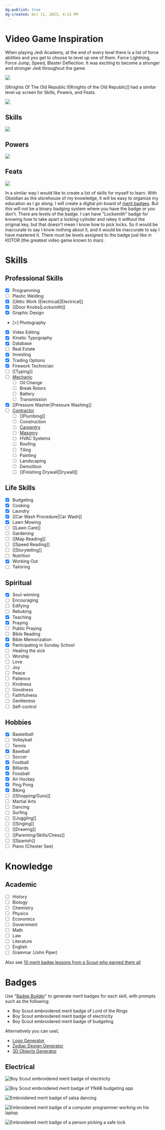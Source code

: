 ```yaml
---
dg-publish: true
dg-created: Oct 11, 2023, 4:23 PM
---
```


# Video Game Inspiration

When playing Jedi Academy, at the end of every level there is a list of force abilities and you get to choose to level up one of them. Force Lightning, Force Jump, Speed, Blaster Deflection. It was exciting to become a stronger and stronger Jedi throughout the game.

![](https://portforward.com/games/walkthroughs/Star-Wars-Jedi-Knight-Jedi-Academy/star-wars-jedi-knight-jedi-academy-6-small.webp)

[[Knights Of The Old Republic II|Knights of the Old Republic]] had a similar level up screen for Skills, Powers, and Feats.


![](https://i.redd.it/x8a2ohdacgu01.jpg)
## Skills

![](https://images.saymedia-content.com/.image/t_share/MTgwOTc0NTY5NDkyODUwMDI0/the-best-class-and-build-for-star-wars-knights-of-the-old-republic.jpg)
## Powers

![](https://i.imgur.com/ImK3n3k.png)

## Feats

![](https://deadlystream.com/downloads/screens/monthly_09_2014/3648cb4afa299a07b319709f647e203c-2014-09-16_00004.jpg)

In a similar way I would like to create a list of skills for myself to learn. With Obsidian as the storehouse of my knowledge, it will be easy to organize my education as I go along. I will create a digital pin board of [merit badges](https://www.scouting.org/skills/merit-badges/all/). But this will not be a binary badging system where you have the badge or you don't. There are levels of the badge. I can have "Locksmith" badge for knowing how to take apart a locking cylinder and rekey it without the original key, but that doesn't mean I know how to pick locks. So it would be inaccurate to say I know nothing about it, and it would be inaccurate to say I have mastered it. There must be levels assigned to the badge just like in KOTOR (the greatest video game known to man).

# Skills
## Professional Skills

- [x] Programming
- [ ] Plastic Welding
- [x] [[Attic Work (Electrical)|Electrical]]
- [x] [[Door Knobs|Locksmith]]
- [x] Graphic Design
- [>] Photography
- [x] Video Editing
- [x] Kinetic Typography
- [x] Database
- [ ] Real Estate
- [x] Investing
- [x] Trading Options
- [x] Firework Technician
- [ ] [[Typing]]
- [ ] [Mechanic](https://www.bls.gov/ooh/installation-maintenance-and-repair/automotive-service-technicians-and-mechanics.htm)
	- [ ] Oil Change
	- [ ] Break Rotors
	- [ ] Battery
	- [ ] Transmission
- [x] [[Pressure Washer|Pressure Washing]]
- [ ] [Contractor](https://www.bls.gov/ooh/construction-and-extraction/home.htm)
	- [ ] [[Plumbing]]
	- [ ] Construction
	- [ ] [Carpentry](https://www.bls.gov/ooh/construction-and-extraction/carpenters.htm)
	- [ ] [Masonry](https://www.bls.gov/ooh/construction-and-extraction/brickmasons-blockmasons-and-stonemasons.htm)
	- [ ] HVAC Systems
	- [ ] Roofing
	- [ ] Tiling
	- [ ] Painting
	- [ ] Landscaping
	- [ ] Demolition
	- [ ] [[Finishing Drywall|Drywall]]

## Life Skills

- [x] Budgeting
- [x] Cooking
- [x] Laundry
- [x] [[Car Wash Procedure|Car Wash]]
- [x] Lawn Mowing
- [ ] [[Lawn Care]]
- [ ] Gardening
- [ ] [[Map Reading]]
- [ ] [[Speed Reading]]
- [ ] [[Storytelling]]
- [ ] Nutrition
- [x] Working Out
- [ ] Tailoring

## Spiritual

- [x] Soul-winning
- [ ] Encouraging
- [ ] Edifying
- [ ] Rebuking
- [x] Teaching
- [x] Praying
- [ ] Public Praying
- [ ] Bible Reading
- [x] Bible Memorization
- [x] Participating in Sunday School
- [ ] Healing the sick
- [ ] Worship
- [ ] Love
- [ ] Joy
- [ ] Peace
- [ ] Patience
- [ ] Kindness
- [ ] Goodness
- [ ] Faithfulness
- [ ] Gentleness
- [ ] Self-control

## Hobbies

- [x] Basketball
- [ ] Volleyball
- [ ] Tennis
- [x] Baseball
- [ ] Soccer
- [x] Football
- [x] Billiards
- [x] Foosball
- [x] Air Hockey
- [x] Ping Pong
- [x] Biking
- [ ] [[Shopping/Guns]]
- [ ] Martial Arts
- [ ] Dancing
- [ ] Surfing
- [ ] [[Juggling]]
- [ ] [[Singing]]
- [ ] [[Drawing]]
- [ ] [[Parenting/Skills/Chess]]
- [ ] [[Spanish]]
- [ ] Piano (Chester See)

# Knowledge

## Academic

- [ ] History
- [ ] Biology
- [ ] Chemistry
- [ ] Physics
- [ ] Economics
- [ ] Government
- [ ] Math
- [ ] Law
- [ ] Literature
- [ ] English
- [ ] Grammar (John Piper)

Also see [10 merit badge lessons from a Scout who earned them all](https://blog.scoutingmagazine.org/2019/12/02/10-merit-badge-lessons-from-a-scout-who-earned-them-all/)

# Badges

Use "[Badge Builder](https://chatgpt.com/g/g-gDPBKtcSN-badge-builder?oai-dm=1)" to generate merit badges for each skill, with prompts such as the following:
- Boy Scout embroidered merit badge of Lord of the Rings
- Boy Scout embroidered merit badge of electricity
- Boy Scout embroidered merit badge of budgeting

Alternatively you can useL
- [Logo Generator](https://deepai.org/machine-learning-model/logo-generator)
- [Zodiac Design Generator](https://deepai.org/machine-learning-model/zodiac-design-generator)
- [3D Objects Generator](https://deepai.org/machine-learning-model/3d-objects-generator)

## Electrical
![Boy Scout embroidered merit badge of electricity](https://i.imgur.com/7uakIJh.jpeg)

![Boy Scout embroidered merit badge of YNAB budgeting app](https://i.imgur.com/xHvc7eB.jpeg)

![Embroidered merit badge of salsa dancing ](https://i.imgur.com/Zl8jZaH.jpeg)

![Embroidered merit badge of a computer programmer working on his laptop](https://i.imgur.com/SyNl5mI.jpeg)

![Embroidered merit badge of a person picking a safe lock](https://i.imgur.com/EGl5HD6.jpeg)

